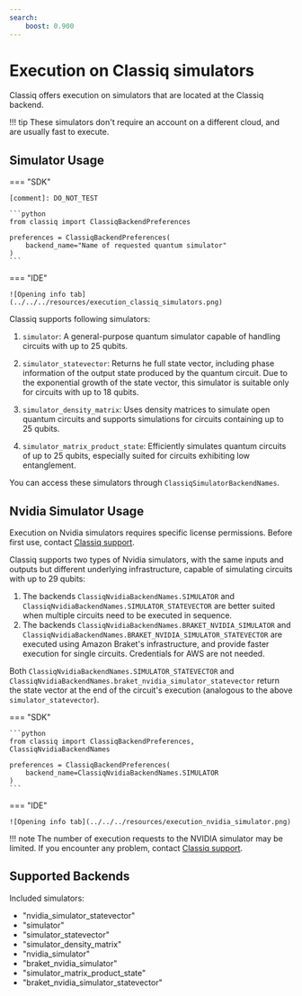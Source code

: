 ```yaml
---
search:
    boost: 0.900
---
```


<!-- cspell:ignore statevector -->

# Execution on Classiq simulators

Classiq offers execution on simulators that are located at the Classiq backend.

<!-- prettier-ignore-start -->
!!! tip
    These simulators don't require an account on a different cloud, and are usually
    fast to execute.
<!-- prettier-ignore-end -->

## Simulator Usage

=== "SDK"

    [comment]: DO_NOT_TEST

    ```python
    from classiq import ClassiqBackendPreferences

    preferences = ClassiqBackendPreferences(
        backend_name="Name of requested quantum simulator"
    )
    ```

=== "IDE"

    ![Opening info tab](../../../resources/execution_classiq_simulators.png)

Classiq supports following simulators:

1. `simulator`: A general-purpose quantum simulator capable of handling circuits with up to 25 qubits.

2. `simulator_statevector`: Returns he full state vector, including phase information of the output state produced by the quantum circuit. Due to the exponential growth of the state vector, this simulator is suitable only for circuits with up to 18 qubits.

3. `simulator_density_matrix`: Uses density matrices to simulate open quantum circuits and supports simulations for circuits containing up to 25 qubits.

4. `simulator_matrix_product_state`: Efficiently simulates quantum circuits of up to 25 qubits, especially suited for circuits exhibiting low entanglement.

You can access these simulators through `ClassiqSimulatorBackendNames`.

## Nvidia Simulator Usage

Execution on Nvidia simulators requires specific license permissions.
Before first use, contact [Classiq support](mailto:support@classiq.io).

Classiq supports two types of Nvidia simulators, with the same inputs and outputs but different underlying infrastructure, capable of simulating circuits with up to 29 qubits:

1. The backends `ClassiqNvidiaBackendNames.SIMULATOR` and `ClassiqNvidiaBackendNames.SIMULATOR_STATEVECTOR` are better suited when multiple circuits need to be executed in sequence.
2. The backends `ClassiqNvidiaBackendNames.BRAKET_NVIDIA_SIMULATOR` and `ClassiqNvidiaBackendNames.BRAKET_NVIDIA_SIMULATOR_STATEVECTOR` are executed using Amazon Braket's infrastructure, and provide faster execution for single circuits. Credentials for AWS are not needed.

Both `ClassiqNvidiaBackendNames.SIMULATOR_STATEVECTOR` and `ClassiqNvidiaBackendNames.braket_nvidia_simulator_statevector` return the state vector at the end of the circuit's execution (analogous to the
above `simulator_statevector`).

=== "SDK"

    ```python
    from classiq import ClassiqBackendPreferences, ClassiqNvidiaBackendNames

    preferences = ClassiqBackendPreferences(
        backend_name=ClassiqNvidiaBackendNames.SIMULATOR
    )
    ```

=== "IDE"

    ![Opening info tab](../../../resources/execution_nvidia_simulator.png)

<!-- prettier-ignore-start -->
!!! note
    The number of execution requests to the NVIDIA simulator may be limited.
    If you encounter any problem, contact
    [Classiq support](mailto:support@classiq.io).
<!-- prettier-ignore-end -->

## Supported Backends

Included simulators:

-   "nvidia_simulator_statevector"
-   "simulator"
-   "simulator_statevector"
-   "simulator_density_matrix"
-   "nvidia_simulator"
-   "braket_nvidia_simulator"
-   "simulator_matrix_product_state"
-   "braket_nvidia_simulator_statevector"
